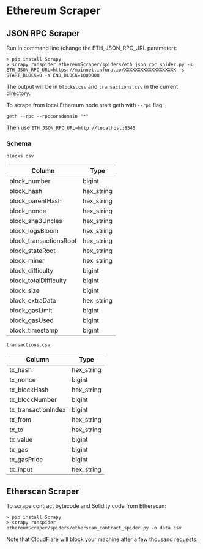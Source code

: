 # Ethereum Scraper

## JSON RPC Scraper
 
Run in command line (change the ETH_JSON_RPC_URL parameter):

```
> pip install Scrapy
> scrapy runspider ethereumScraper/spiders/eth_json_rpc_spider.py -s ETH_JSON_RPC_URL=https://mainnet.infura.io/XXXXXXXXXXXXXXXXXXX -s START_BLOCK=0 -s END_BLOCK=1000000
```

The output will be in `blocks.csv` and `transactions.csv` in the current directory.

To scrape from local Ethereum node start geth with `--rpc` flag:

```
geth --rpc --rpccorsdomain "*"
```

Then use `ETH_JSON_RPC_URL=http://localhost:8545`

### Schema

`blocks.csv`

Column                 | Type               |
-----------------------|---------------------
block_number           | bigint             |
block_hash             | hex_string         |
block_parentHash       | hex_string         |
block_nonce            | hex_string         |
block_sha3Uncles       | hex_string         |
block_logsBloom        | hex_string         |
block_transactionsRoot | hex_string         |
block_stateRoot        | hex_string         |
block_miner            | hex_string         |
block_difficulty       | bigint             |
block_totalDifficulty  | bigint             |
block_size             | bigint             |
block_extraData        | hex_string         |
block_gasLimit         | bigint             |
block_gasUsed          | bigint             |
block_timestamp        | bigint             |

`transactions.csv`

Column              |    Type     |
--------------------|--------------
tx_hash             | hex_string  |
tx_nonce            | bigint      |
tx_blockHash        | hex_string  |
tx_blockNumber      | bigint      |
tx_transactionIndex | bigint      |
tx_from             | hex_string  |
tx_to               | hex_string  |
tx_value            | bigint      |
tx_gas              | bigint      |
tx_gasPrice         | bigint      |
tx_input            | hex_string  |


## Etherscan Scraper

To scrape contract bytecode and Solidity code from Etherscan:

```
> pip install Scrapy
> scrapy runspider ethereumScraper/spiders/etherscan_contract_spider.py -o data.csv
```

Note that CloudFlare will block your machine after a few thousand requests.